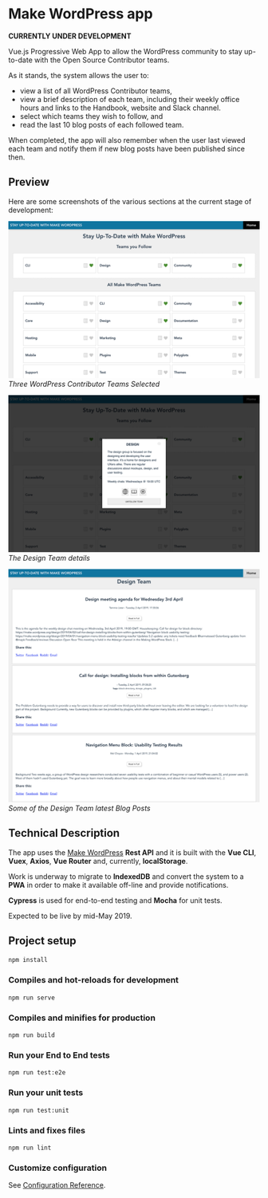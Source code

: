 # Make WordPress app

**CURRENTLY UNDER DEVELOPMENT**

Vue.js Progressive Web App to allow the WordPress community to stay up-to-date with the Open Source Contributor teams.

As it stands, the system allows the user to:
* view a list of all WordPress Contributor teams,
* view a brief description of each team, including their weekly office hours and links to the Handbook, website and Slack channel.
* select which teams they wish to follow, and
* read the last 10 blog posts of each followed team.

When completed, the app will also remember when the user last viewed each team and notify them if new blog posts have been published since then.


## Preview

Here are some screenshots of the various sections at the current stage of development:

![Three Teams Selected](./img/1.ChooseTeams.png)
_Three WordPress Contributor Teams Selected_

![The Design Team details](./img/2.TeamSummaryModal.png)
_The Design Team details_

![Some of the Design Team latest Blog Posts](./img/3.TeamPostsPage.png)
_Some of the Design Team latest Blog Posts_


## Technical Description

The app uses the [Make WordPress](https://make.wordpress.org) **Rest API** and it is built with the **Vue CLI**, **Vuex**, **Axios**, **Vue Router** and, currently, **localStorage**.

Work is underway to migrate to **IndexedDB** and convert the system to a **PWA** in order to make it available off-line and provide notifications.

**Cypress** is used for end-to-end testing and **Mocha** for unit tests.

Expected to be live by mid-May 2019.


## Project setup

```
npm install
```

### Compiles and hot-reloads for development
```
npm run serve
```

### Compiles and minifies for production
```
npm run build
```

### Run your End to End tests
```
npm run test:e2e
```

### Run your unit tests
```
npm run test:unit
```

### Lints and fixes files
```
npm run lint
```

### Customize configuration
See [Configuration Reference](https://cli.vuejs.org/config/).
